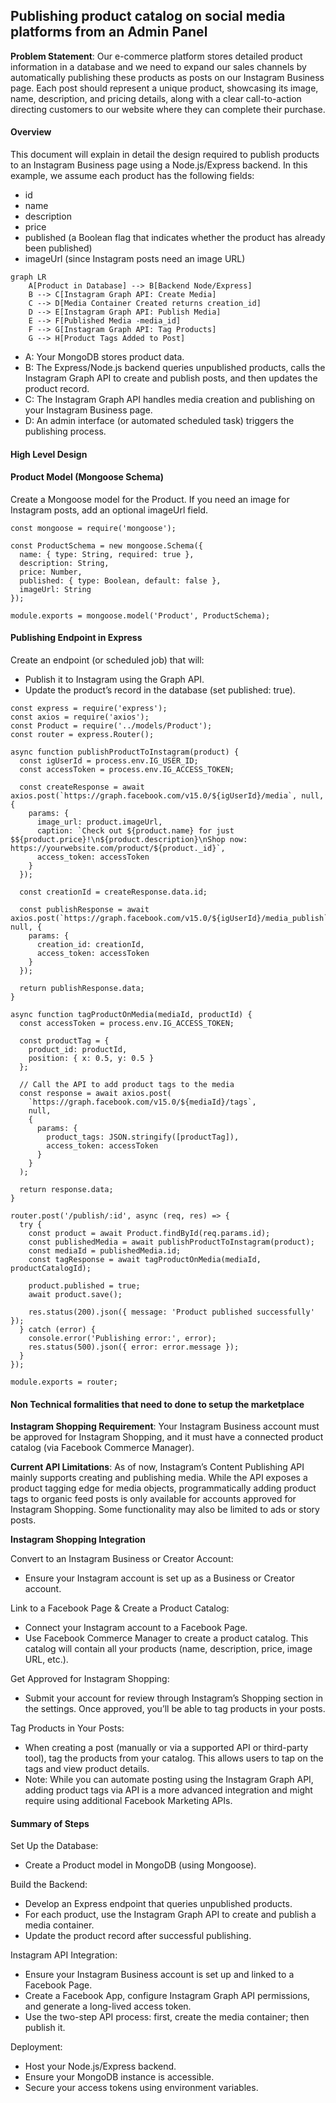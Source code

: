 ## Publishing product catalog on social media platforms from an Admin Panel

**Problem Statement**: Our e-commerce platform stores detailed product information in a database and we need to expand our sales channels by automatically publishing these products as posts on our Instagram Business page. Each post should represent a unique product, showcasing its image, name, description, and pricing details, along with a clear call-to-action directing customers to our website where they can complete their purchase.

#### Overview

This document will explain in detail the design required to publish products to an Instagram Business page using a Node.js/Express backend. In this example, we assume each product has the following fields:

- id
- name
- description
- price
- published (a Boolean flag that indicates whether the product has already been published)
- imageUrl (since Instagram posts need an image URL)

```mermaid
graph LR
    A[Product in Database] --> B[Backend Node/Express]
    B --> C[Instagram Graph API: Create Media]
    C --> D[Media Container Created returns creation_id]
    D --> E[Instagram Graph API: Publish Media]
    E --> F[Published Media -media_id]
    F --> G[Instagram Graph API: Tag Products]
    G --> H[Product Tags Added to Post]
```

- A: Your MongoDB stores product data.
- B: The Express/Node.js backend queries unpublished products, calls the Instagram Graph API to create and publish posts, and then updates the product record.
- C: The Instagram Graph API handles media creation and publishing on your Instagram Business page.
- D: An admin interface (or automated scheduled task) triggers the publishing process.

#### High Level Design

#### Product Model (Mongoose Schema)

Create a Mongoose model for the Product. If you need an image for Instagram posts, add an optional imageUrl field.

```
const mongoose = require('mongoose');

const ProductSchema = new mongoose.Schema({
  name: { type: String, required: true },
  description: String,
  price: Number,
  published: { type: Boolean, default: false },
  imageUrl: String
});

module.exports = mongoose.model('Product', ProductSchema);
```

#### Publishing Endpoint in Express

Create an endpoint (or scheduled job) that will:

- Publish it to Instagram using the Graph API.
- Update the product’s record in the database (set published: true).

```
const express = require('express');
const axios = require('axios');
const Product = require('../models/Product');
const router = express.Router();

async function publishProductToInstagram(product) {
  const igUserId = process.env.IG_USER_ID;
  const accessToken = process.env.IG_ACCESS_TOKEN;

  const createResponse = await axios.post(`https://graph.facebook.com/v15.0/${igUserId}/media`, null, {
    params: {
      image_url: product.imageUrl,
      caption: `Check out ${product.name} for just $${product.price}!\n${product.description}\nShop now: https://yourwebsite.com/product/${product._id}`,
      access_token: accessToken
    }
  });

  const creationId = createResponse.data.id;

  const publishResponse = await axios.post(`https://graph.facebook.com/v15.0/${igUserId}/media_publish`, null, {
    params: {
      creation_id: creationId,
      access_token: accessToken
    }
  });

  return publishResponse.data;
}

async function tagProductOnMedia(mediaId, productId) {
  const accessToken = process.env.IG_ACCESS_TOKEN;

  const productTag = {
    product_id: productId,
    position: { x: 0.5, y: 0.5 }
  };

  // Call the API to add product tags to the media
  const response = await axios.post(
    `https://graph.facebook.com/v15.0/${mediaId}/tags`,
    null,
    {
      params: {
        product_tags: JSON.stringify([productTag]),
        access_token: accessToken
      }
    }
  );

  return response.data;
}

router.post('/publish/:id', async (req, res) => {
  try {
    const product = await Product.findById(req.params.id);
    const publishedMedia = await publishProductToInstagram(product);
    const mediaId = publishedMedia.id;
    const tagResponse = await tagProductOnMedia(mediaId, productCatalogId);

    product.published = true;
    await product.save();

    res.status(200).json({ message: 'Product published successfully' });
  } catch (error) {
    console.error('Publishing error:', error);
    res.status(500).json({ error: error.message });
  }
});

module.exports = router;
```

#### Non Technical formalities that need to done to setup the marketplace

**Instagram Shopping Requirement**: Your Instagram Business account must be approved for Instagram Shopping, and it must have a connected product catalog (via Facebook Commerce Manager).

**Current API Limitations**: As of now, Instagram’s Content Publishing API mainly supports creating and publishing media. While the API exposes a product tagging edge for media objects, programmatically adding product tags to organic feed posts is only available for accounts approved for Instagram Shopping. Some functionality may also be limited to ads or story posts.

**Instagram Shopping Integration**

Convert to an Instagram Business or Creator Account:

- Ensure your Instagram account is set up as a Business or Creator account.

Link to a Facebook Page & Create a Product Catalog:

- Connect your Instagram account to a Facebook Page.
- Use Facebook Commerce Manager to create a product catalog. This catalog will contain all your products (name, description, price, image URL, etc.).

Get Approved for Instagram Shopping:

- Submit your account for review through Instagram’s Shopping section in the settings. Once approved, you’ll be able to tag products in your posts.

Tag Products in Your Posts:

- When creating a post (manually or via a supported API or third-party tool), tag the products from your catalog. This allows users to tap on the tags and view product details.
- Note: While you can automate posting using the Instagram Graph API, adding product tags via API is a more advanced integration and might require using additional Facebook Marketing APIs.

#### Summary of Steps

Set Up the Database:

- Create a Product model in MongoDB (using Mongoose).

Build the Backend:

- Develop an Express endpoint that queries unpublished products.
- For each product, use the Instagram Graph API to create and publish a media container.
- Update the product record after successful publishing.

Instagram API Integration:

- Ensure your Instagram Business account is set up and linked to a Facebook Page.
- Create a Facebook App, configure Instagram Graph API permissions, and generate a long-lived access token.
- Use the two-step API process: first, create the media container; then publish it.

Deployment:

- Host your Node.js/Express backend.
- Ensure your MongoDB instance is accessible.
- Secure your access tokens using environment variables.
